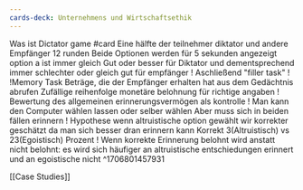 ```yaml
---
cards-deck: Unternehmens und Wirtschaftsethik
---
```


Was ist Dictator game #card 
Eine hälfte der teilnehmer diktator und andere Empfänger
12 runden
Beide Optionen werden für 5 sekunden angezeigt
option a ist immer gleich Gut oder besser für Diktator und dementsprechend immer schlechter oder gleich gut für empfänger
!
Aschließend "filler task"
!
!Memory Task
Beträge, die der Empfänger erhalten hat aus dem Gedächtnis abrufen
Zufällige reihenfolge
monetäre belohnung für richtige angaben
!
Bewertung des allgemeinen erinnerungsvermögen als kontrolle
!
Man kann den Computer wählen lassen oder selber wählen Aber muss sich in beiden fällen erinnern
!
Hypothese wenn altruistische option gewählt wir korrekter geschätzt da man sich besser dran erinnern kann Korrekt 3(Altruistisch) vs 23(Egoistisch) Prozent
!
Wenn korrekte Erinnerung belohnt wird anstatt nicht belohnt:  es wird sich häufiger an altruistische entschiedungen erinnert und an egoistische nicht
^1706801457931

[[Case Studies]] 
